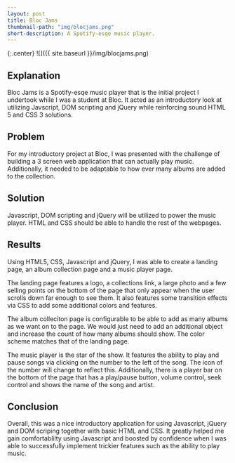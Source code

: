 ```yaml
---
layout: post
title: Bloc Jams
thumbnail-path: "img/blocjams.png"
short-description: A Spotify-esqe music player.
---
```


{:.center}
![]({{ site.baseurl }}/img/blocjams.png)

## Explanation

Bloc Jams is a Spotify-esqe music player that is the initial project I undertook while I was a student at Bloc. It acted as an introductory look at utilizing Javscript, DOM scripting and jQuery while reinforcing sound HTML 5 and CSS 3 solutions.

## Problem

For my introductory project at Bloc, I was presented with the challenge of building a 3 screen web application that can actually play music. Additionally, it needed to be adaptable to how ever many albums are added to the collection.

## Solution

Javascript, DOM scripting and jQuery will be utilized to power the music player. HTML and CSS should be able to handle the rest of the webpages.  

## Results

Using HTML5, CSS, Javascript and jQuery, I was able to create a landing page, an album collection page and a music player page. 

The landing page features a logo, a collections link, a large photo and a few selling points on the bottom of the page that only appear when the user scrolls down far enough to see them. It also features some transition effects via CSS to add some additional colors and features. 

The album colleciton page is configurable to be able to add as many albums as we want on to the page. We would just need to add an additional object and increase the count of how many albums should show. The color scheme matches that of the landing page. 

The music player is the star of the show. It features the ability to play and pause songs via clicking on the number to the left of the song. The icon of the number will change to reflect this. Additionally, there is a player bar on the bottom of the page that has a play/pause button, volume control, seek control and shows the name of the song and artist.  

## Conclusion

Overall, this was a nice introductory application for using Javascript, jQuery and DOM scriping together with basic HTML and CSS. It greatly helped me gain comfortablilty using Javascript and boosted by confidence when I was able to successfully implement trickier features such as the ability to play music.